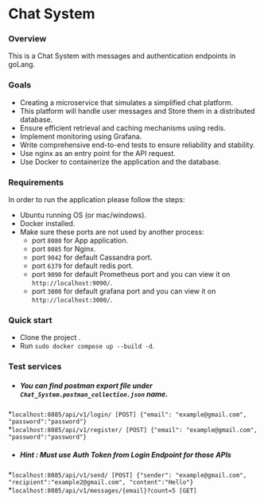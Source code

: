 # Chat System

### Overview
This is a Chat System with messages and authentication endpoints in goLang.

### Goals
* Creating a microservice that simulates a simplified chat platform. 
* This platform will handle user messages and Store them in a distributed database.
* Ensure efficient retrieval and caching mechanisms using redis.
* Implement monitoring using Grafana.
* Write comprehensive end-to-end tests to ensure reliability and stability.
* Use nginx as an entry point for the API request.
* Use Docker to containerize the application and the database.

### Requirements
In order to run the application please follow the steps:
- Ubuntu running OS (or mac/windows).
- Docker installed.
- Make sure these ports are not used by another process:
    * port `8080` for App application.
    * port `8085` for Nginx.
    * port `9042` for default Cassandra port.
    * port `6379` for default redis port.
    * port `9090` for default Prometheus port and you can view it on `http://localhost:9090/`.
    * port `3000` for default grafana port and you can view it on `http://localhost:3000/`.

### Quick start
* Clone the project .
* Run `sudo docker compose up --build -d`.

### Test services
  * ##### You can find postman export file under `Chat_System.postman_collection.json` name.
  *`localhost:8085/api/v1/login/ [POST] {"email": "example@gmail.com", "password":"password"}`\
  *`localhost:8085/api/v1/register/ [POST] {"email": "example@gmail.com", "password":"password"}`
  
  * ##### Hint : Must use Auth Token from Login Endpoint for those APIs 
  *`localhost:8085/api/v1/send/ [POST] {"sender": "example@gmail.com", "recipient":"example2@gmail.com", "content":"Hello"}`\
  *`localhost:8085/api/v1/messages/{email}?count=5 [GET]`
